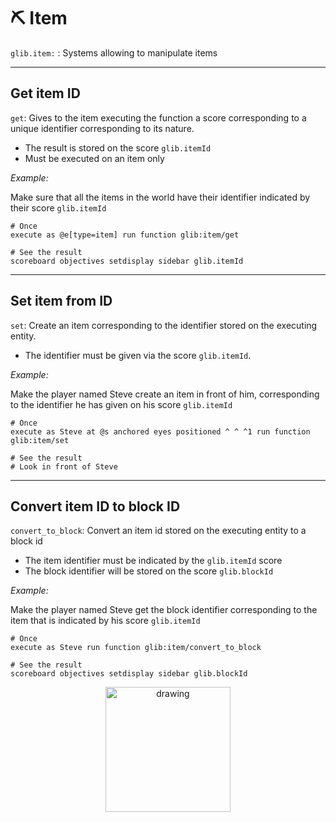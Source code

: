 # ⛏️ Item

`glib.item:` : Systems allowing to manipulate items

---

## Get item ID

`get`: Gives to the item executing the function a score corresponding
to a unique identifier corresponding to its nature.

- The result is stored on the score `glib.itemId`
- Must be executed on an item only

*Example:* 

Make sure that all the items in the world have their identifier
indicated by their score `glib.itemId`

```
# Once
execute as @e[type=item] run function glib:item/get

# See the result
scoreboard objectives setdisplay sidebar glib.itemId
```

---

## Set item from ID

`set`: Create an item corresponding to the identifier stored on the
executing entity.

- The identifier must be given via the score `glib.itemId`.

*Example:*

Make the player named Steve create an item in front of him,
corresponding to the identifier he has given on his score
`glib.itemId`

```
# Once
execute as Steve at @s anchored eyes positioned ^ ^ ^1 run function glib:item/set

# See the result
# Look in front of Steve
```

---

## Convert item ID to block ID

`convert_to_block`: Convert an item id stored on the executing entity
to a block id

- The item identifier must be indicated by the ``glib.itemId`` score
- The block identifier will be stored on the score ``glib.blockId``

*Example:*

Make the player named Steve get the block identifier corresponding to
the item that is indicated by his score ``glib.itemId``

```
# Once
execute as Steve run function glib:item/convert_to_block

# See the result
scoreboard objectives setdisplay sidebar glib.blockId
```

<div align=center>
    <a href="https://www.youtube.com/watch?v=c1agAFYpaaE" align=center>
        <img src="https://gunivers.net/wp-content/uploads/2022/06/watch-on-youtube.png" alt="drawing" width="200"/>
    </a>
</div>
